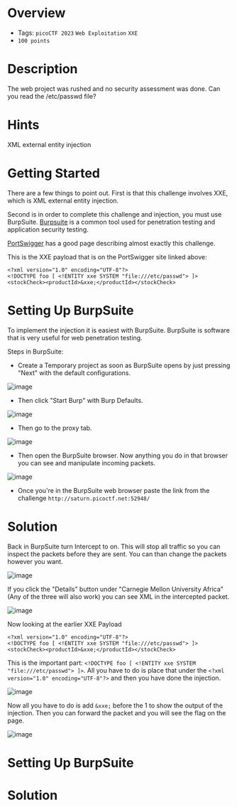 # Overview
- Tags: `picoCTF 2023` `Web Exploitation` `XXE`
- `100 points`

# Description
The web project was rushed and no security assessment was done. Can you read the /etc/passwd file?

# Hints
XML external entity injection

# Getting Started

There are a few things to point out. First is that this challenge involves XXE, which is XML external entity injection. 

Second is in order to complete this challenge and injection, you must use BurpSuite. [Burpsuite]() is a common tool used for penetration testing and application security testing. 

[PortSwigger](https://portswigger.net/web-security/xxe) has a good page describing almost exactly this challenge.

This is the XXE payload that is on the PortSwigger site linked above:

```
<?xml version="1.0" encoding="UTF-8"?>
<!DOCTYPE foo [ <!ENTITY xxe SYSTEM "file:///etc/passwd"> ]>
<stockCheck><productId>&xxe;</productId></stockCheck>
```

# Setting Up BurpSuite

To implement the injection it is easiest with BurpSuite. BurpSuite is software that is very useful for web penetration testing.

Steps in BurpSuite:

* Create a Temporary project as soon as BurpSuite opens by just pressing "Next" with the default configurations.

![image](https://user-images.githubusercontent.com/91398631/232889427-3a7e912a-4f38-4273-8bf0-507f8758507b.png)

* Then click "Start Burp" with Burp Defaults.

![image](https://user-images.githubusercontent.com/91398631/232889471-ea12a95d-3faf-4613-889a-ac54b5f96c3a.png)

* Then go to the proxy tab.

![image](https://user-images.githubusercontent.com/91398631/232889613-e2e0dd3f-8da5-453c-8b58-87e58930e75c.png)

* Then open the BurpSuite browser. Now anything you do in that browser you can see and manipulate incoming packets.

![image](https://user-images.githubusercontent.com/91398631/232889733-f9593a72-1521-4e55-8f53-85a2ef77b65b.png)

* Once you're in the BurpSuite web browser paste the link from the challenge ```http://saturn.picoctf.net:52948/``` 

# Solution

Back in BurpSuite turn Intercept to on. This will stop all traffic so you can inspect the packets before they are sent. You can than change the packets however you want.

![image](https://user-images.githubusercontent.com/91398631/232891071-e480c306-20fe-49fe-adaf-bf746afe8b60.png)

If you click the "Details" button under "Carnegie Mellon University Africa" (Any of the three will also work) you can see XML in the intercepted packet.

![image](https://user-images.githubusercontent.com/91398631/232891406-a476216f-a371-44c5-8781-6129390694e7.png)

Now looking at the earlier XXE Payload

```
<?xml version="1.0" encoding="UTF-8"?>
<!DOCTYPE foo [ <!ENTITY xxe SYSTEM "file:///etc/passwd"> ]>
<stockCheck><productId>&xxe;</productId></stockCheck>
```

This is the important part: ```<!DOCTYPE foo [ <!ENTITY xxe SYSTEM "file:///etc/passwd"> ]>```. All you have to do is place that under the ```<?xml version="1.0" encoding="UTF-8"?>``` and then you have done the injection. 

![image](https://user-images.githubusercontent.com/91398631/232892937-ee203b72-93b0-433f-ab9b-b668f8eef44d.png)

Now all you have to do is add ```&xxe;``` before the 1 to show the output of the injection. Then you can forward the packet and you will see the flag on the page.

![image](https://user-images.githubusercontent.com/91398631/232893005-5f96218f-9190-4973-818a-e2626f0a7e55.png)


# Setting Up BurpSuite



# Solution
